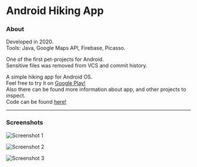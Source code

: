 # Android Hiking App
### About

Developed in 2020.  
Tools: Java, Google Maps API, Firebase, Picasso.

One of the first pet-projects for Android.  
Sensitive files was removed from VCS and commit history.  

A simple hiking app for Android OS.  
Feel free to try it on [Google Play!](https://play.google.com/store/apps/details?id=com.ambiwsstudio.hikingeverywhere)  
Also there can be found more information about app, and other projects to inspect.  
Code can be found [here!](https://github.com/AmbiWS/Android-Hiking-App/tree/master/app/src/main/java/com/ambiwsstudio/hikingeverywhere)

---

### Screenshots  

![Screenshot 1](https://play-lh.googleusercontent.com/AWU-9K26BrrK9TfNhxsz8IkhPjKRy3gy8z_9bcHeORBtotumIKCFmKYCOiSEvkEH0kh7=w1920-h937-rw)  

![Screenshot 2](https://play-lh.googleusercontent.com/B2KyTobYFuGHbXhH8FaGEfUKMyypA3Yvxwo-LcBjKfLD3dijZGMuc6KLno2v3r1QIYY=w1920-h937-rw)  

![Screenshot 3](https://play-lh.googleusercontent.com/PnG2A21zMgiXb1TZZdEyiQ8JTWC8GvpTH-jzbVLq4K8xyUZ71WVnkAyXLVxFnPXfg1qH=w1920-h937-rw)  

